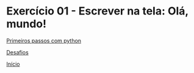 # Exercício 01 - Escrever na tela: Olá, mundo!

[Primeiros passos com python](https://github.com/NandesLima/python-codigos/tree/master/desafios/01.%20Primeiros%20passos)

[Desafios](https://github.com/NandesLima/python-codigos/tree/master/desafios)

[Início](https://github.com/NandesLima/python-codigos)


